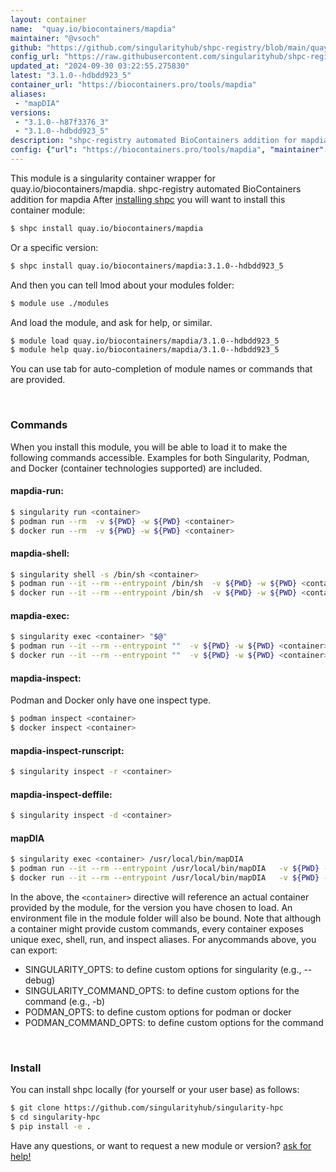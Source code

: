 ```yaml
---
layout: container
name:  "quay.io/biocontainers/mapdia"
maintainer: "@vsoch"
github: "https://github.com/singularityhub/shpc-registry/blob/main/quay.io/biocontainers/mapdia/container.yaml"
config_url: "https://raw.githubusercontent.com/singularityhub/shpc-registry/main/quay.io/biocontainers/mapdia/container.yaml"
updated_at: "2024-09-30 03:22:55.275830"
latest: "3.1.0--hdbdd923_5"
container_url: "https://biocontainers.pro/tools/mapdia"
aliases:
 - "mapDIA"
versions:
 - "3.1.0--h87f3376_3"
 - "3.1.0--hdbdd923_5"
description: "shpc-registry automated BioContainers addition for mapdia"
config: {"url": "https://biocontainers.pro/tools/mapdia", "maintainer": "@vsoch", "description": "shpc-registry automated BioContainers addition for mapdia", "latest": {"3.1.0--hdbdd923_5": "sha256:b71b49d263379d3f20be396a792cd23241635d247be1647cc8eb1bea92f31174"}, "tags": {"3.1.0--h87f3376_3": "sha256:5dd2e76310560a97ac9bffb2d9b9392fd3db34e39a004e87b1639da5d2ed47b7", "3.1.0--hdbdd923_5": "sha256:b71b49d263379d3f20be396a792cd23241635d247be1647cc8eb1bea92f31174"}, "docker": "quay.io/biocontainers/mapdia", "aliases": {"mapDIA": "/usr/local/bin/mapDIA"}}
---
```


This module is a singularity container wrapper for quay.io/biocontainers/mapdia.
shpc-registry automated BioContainers addition for mapdia
After [installing shpc](#install) you will want to install this container module:


```bash
$ shpc install quay.io/biocontainers/mapdia
```

Or a specific version:

```bash
$ shpc install quay.io/biocontainers/mapdia:3.1.0--hdbdd923_5
```

And then you can tell lmod about your modules folder:

```bash
$ module use ./modules
```

And load the module, and ask for help, or similar.

```bash
$ module load quay.io/biocontainers/mapdia/3.1.0--hdbdd923_5
$ module help quay.io/biocontainers/mapdia/3.1.0--hdbdd923_5
```

You can use tab for auto-completion of module names or commands that are provided.

<br>

### Commands

When you install this module, you will be able to load it to make the following commands accessible.
Examples for both Singularity, Podman, and Docker (container technologies supported) are included.

#### mapdia-run:

```bash
$ singularity run <container>
$ podman run --rm  -v ${PWD} -w ${PWD} <container>
$ docker run --rm  -v ${PWD} -w ${PWD} <container>
```

#### mapdia-shell:

```bash
$ singularity shell -s /bin/sh <container>
$ podman run --it --rm --entrypoint /bin/sh  -v ${PWD} -w ${PWD} <container>
$ docker run --it --rm --entrypoint /bin/sh  -v ${PWD} -w ${PWD} <container>
```

#### mapdia-exec:

```bash
$ singularity exec <container> "$@"
$ podman run --it --rm --entrypoint ""  -v ${PWD} -w ${PWD} <container> "$@"
$ docker run --it --rm --entrypoint ""  -v ${PWD} -w ${PWD} <container> "$@"
```

#### mapdia-inspect:

Podman and Docker only have one inspect type.

```bash
$ podman inspect <container>
$ docker inspect <container>
```

#### mapdia-inspect-runscript:

```bash
$ singularity inspect -r <container>
```

#### mapdia-inspect-deffile:

```bash
$ singularity inspect -d <container>
```


#### mapDIA

```bash
$ singularity exec <container> /usr/local/bin/mapDIA
$ podman run --it --rm --entrypoint /usr/local/bin/mapDIA   -v ${PWD} -w ${PWD} <container> -c " $@"
$ docker run --it --rm --entrypoint /usr/local/bin/mapDIA   -v ${PWD} -w ${PWD} <container> -c " $@"
```



In the above, the `<container>` directive will reference an actual container provided
by the module, for the version you have chosen to load. An environment file in the
module folder will also be bound. Note that although a container
might provide custom commands, every container exposes unique exec, shell, run, and
inspect aliases. For anycommands above, you can export:

 - SINGULARITY_OPTS: to define custom options for singularity (e.g., --debug)
 - SINGULARITY_COMMAND_OPTS: to define custom options for the command (e.g., -b)
 - PODMAN_OPTS: to define custom options for podman or docker
 - PODMAN_COMMAND_OPTS: to define custom options for the command

<br>

### Install

You can install shpc locally (for yourself or your user base) as follows:

```bash
$ git clone https://github.com/singularityhub/singularity-hpc
$ cd singularity-hpc
$ pip install -e .
```

Have any questions, or want to request a new module or version? [ask for help!](https://github.com/singularityhub/singularity-hpc/issues)